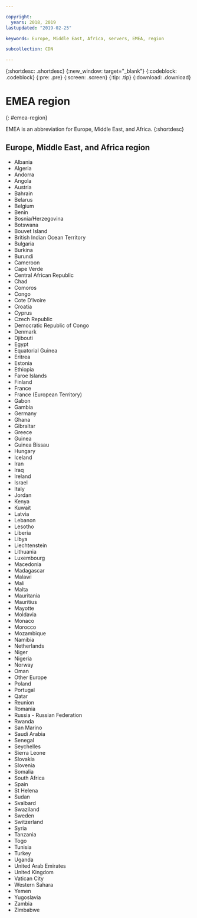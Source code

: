 ```yaml
---

copyright:
  years: 2018, 2019
lastupdated: "2019-02-25"

keywords: Europe, Middle East, Africa, servers, EMEA, region

subcollection: CDN

---
```


{:shortdesc: .shortdesc}
{:new_window: target="_blank"}
{:codeblock: .codeblock}
{:pre: .pre}
{:screen: .screen}
{:tip: .tip}
{:download: .download}

# EMEA region
{: #emea-region}

EMEA is an abbreviation for Europe, Middle East, and Africa.
{:shortdesc}

## Europe, Middle East, and Africa region
  * Albania
  * Algeria
  * Andorra
  * Angola
  * Austria
  * Bahrain
  * Belarus
  * Belgium
  * Benin
  * Bosnia/Herzegovina
  * Botswana
  * Bouvet Island
  * British Indian Ocean Territory
  * Bulgaria
  * Burkina
  * Burundi
  * Cameroon
  * Cape Verde
  * Central African Republic
  * Chad
  * Comoros
  * Congo
  * Cote D’Ivoire
  * Croatia
  * Cyprus
  * Czech Republic
  * Democratic Republic of Congo
  * Denmark
  * Djibouti
  * Egypt
  * Equatorial Guinea
  * Eritrea
  * Estonia
  * Ethiopia
  * Faroe Islands
  * Finland
  * France
  * France (European Territory)
  * Gabon
  * Gambia
  * Germany
  * Ghana
  * Gibraltar
  * Greece
  * Guinea
  * Guinea Bissau
  * Hungary
  * Iceland
  * Iran
  * Iraq
  * Ireland
  * Israel
  * Italy
  * Jordan
  * Kenya
  * Kuwait
  * Latvia
  * Lebanon
  * Lesotho
  * Liberia
  * Libya
  * Liechtenstein
  * Lithuania
  * Luxembourg
  * Macedonia
  * Madagascar
  * Malawi
  * Mali
  * Malta
  * Mauritania
  * Mauritius
  * Mayotte
  * Moldavia
  * Monaco
  * Morocco
  * Mozambique
  * Namibia
  * Netherlands
  * Niger
  * Nigeria
  * Norway
  * Oman
  * Other Europe
  * Poland
  * Portugal
  * Qatar
  * Reunion
  * Romania
  * Russia - Russian Federation
  * Rwanda
  * San Marino
  * Saudi Arabia
  * Senegal
  * Seychelles
  * Sierra Leone
  * Slovakia
  * Slovenia
  * Somalia
  * South Africa
  * Spain
  * St Helena
  * Sudan
  * Svalbard
  * Swaziland
  * Sweden
  * Switzerland
  * Syria
  * Tanzania
  * Togo
  * Tunisia
  * Turkey
  * Uganda
  * United Arab Emirates
  * United Kingdom
  * Vatican City
  * Western Sahara
  * Yemen
  * Yugoslavia
  * Zambia
  * Zimbabwe
